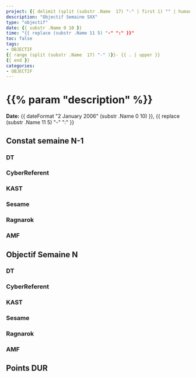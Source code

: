 ```yaml
---
project: {{ delimit (split (substr .Name  17) "-" | first 1) "" | humanize   }}
description: "Objectif Semaine SXX"
type: "objectif"
date: {{ substr .Name 0 10 }}
time: "{{ replace (substr .Name 11 5) "-" ":" }}"
toc: false
tags:
- OBJECTIF
{{ range (split (substr .Name  17) "-" )}}- {{ . | upper }}
{{ end }}
categories:
- OBJECTIF
---
```

# {{% param "description" %}}

**Date:** {{ dateFormat "2 January 2006" (substr .Name 0 10) }}, {{ replace (substr .Name 11 5) "-" ":" }}

## Constat semaine N-1

### DT

### CyberReferent

### KAST

### Sesame

### Ragnarok

### AMF

## Objectif Semaine N

### DT

### CyberReferent

### KAST

### Sesame

### Ragnarok

### AMF

## Points DUR
